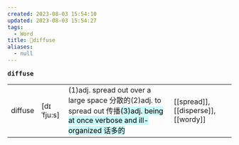 ```yaml
---
created: 2023-08-03 15:54:10
updated: 2023-08-03 15:54:27
tags:
  - Word
title: 📖diffuse
aliases:
  - null
---
```


<pre><strong>diffuse</strong></pre>
|   |   |   |   |
|---|---|---|---|
|diffuse|[dɪˈfju:s]|(1)adj. spread out over a large space 分散的(2)adj. to spread out 传播<mark style="background: #ABF7F7A6;">(3)adj. being at once verbose and ill-organized 话多的</mark>|[[spread]], [[disperse]], [[wordy]]|